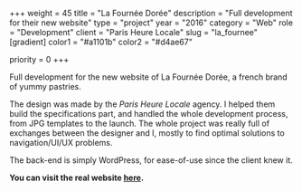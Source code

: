 +++
weight = 45
title = "La Fournée Dorée"
description = "Full development for their new website"
type = "project"
year = "2016"
category = "Web"
role = "Development"
client = "Paris Heure Locale"
slug = "la_fournee"
[gradient]
    color1 = "#a1101b"
    color2 = "#d4ae67"


priority = 0
+++

Full development for the new website of La Fournée Dorée, a french brand of yummy pastries.

The design was made by the _Paris Heure Locale_ agency. I helped them build the specifications part, and handled the whole development process, from JPG templates to the launch.
The whole project was really full of exchanges between the designer and I, mostly to find optimal solutions to navigation/UI/UX problems.

The back-end is simply WordPress, for ease-of-use since the client knew it.

**You can visit the real website [here](http://www.lafourneedoree.fr "La Fournée Dorée").**
